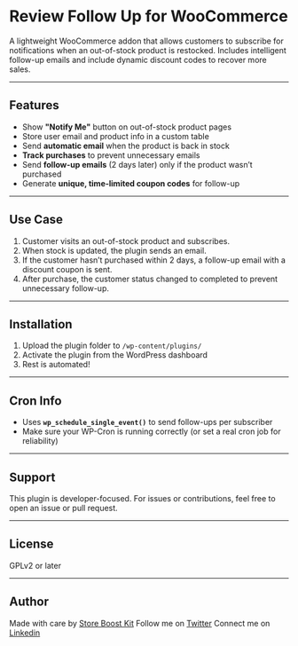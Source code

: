 # Review Follow Up for WooCommerce

A lightweight WooCommerce addon that allows customers to subscribe for notifications when an out-of-stock product is restocked. Includes intelligent follow-up emails and include dynamic discount codes to recover more sales.

---

## Features

- Show **"Notify Me"** button on out-of-stock product pages
- Store user email and product info in a custom table
- Send **automatic email** when the product is back in stock
- **Track purchases** to prevent unnecessary emails
- Send **follow-up emails** (2 days later) only if the product wasn’t purchased
- Generate **unique, time-limited coupon codes** for follow-up

---

## Use Case

1. Customer visits an out-of-stock product and subscribes.
2. When stock is updated, the plugin sends an email.
3. If the customer hasn’t purchased within 2 days, a follow-up email with a discount coupon is sent.
4. After purchase, the customer status changed to completed to prevent unnecessary follow-up.

---

## Installation

1. Upload the plugin folder to `/wp-content/plugins/`
2. Activate the plugin from the WordPress dashboard
3. Rest is automated!

---

## Cron Info

- Uses **`wp_schedule_single_event()`** to send follow-ups per subscriber
- Make sure your WP-Cron is running correctly (or set a real cron job for reliability)

---

## Support

This plugin is developer-focused. For issues or contributions, feel free to open an issue or pull request.

---

## License

GPLv2 or later

---

## Author

Made with care by [Store Boost Kit](https://github.com/codedbymasood)
Follow me on [Twitter](https://x.com/masoodmohamed90)
Connect me on [Linkedin](https://www.linkedin.com/in/masoodmohamed/)
